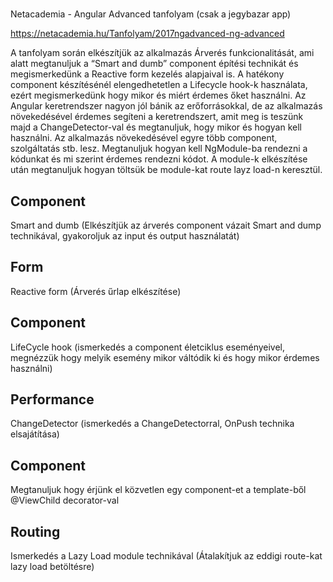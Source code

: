 ﻿
# 
Netacademia - Angular Advanced tanfolyam (csak a jegybazar app)


https://netacademia.hu/Tanfolyam/2017ngadvanced-ng-advanced


A tanfolyam során elkészítjük az alkalmazás Árverés funkcionalitását, ami alatt megtanuljuk a “Smart and dumb” component építési technikát és megismerkedünk a Reactive form kezelés alapjaival is. A hatékony component készítésénél elengedhetetlen a Lifecycle hook-k használata, ezért megismerkedünk hogy mikor és miért érdemes őket használni.
Az Angular keretrendszer nagyon jól bánik az erőforrásokkal, de az alkalmazás növekedésével érdemes segíteni a keretrendszert, amit meg is teszünk majd a ChangeDetector-val és megtanuljuk, hogy mikor és hogyan kell használni.
Az alkalmazás növekedésével egyre több component, szolgáltatás stb. lesz. Megtanuljuk hogyan kell NgModule-ba rendezni a kódunkat és mi szerint érdemes rendezni kódot. A module-k elkészítése után megtanuljuk hogyan töltsük be module-kat route layz load-n keresztül.

## Component
Smart and dumb (Elkészítjük az árverés component vázait Smart and dump technikával, gyakoroljuk az input és output használatát)

## Form
Reactive form (Árverés űrlap elkészítése)

## Component
LifeCycle hook (ismerkedés a component életciklus eseményeivel, megnézzük hogy melyik esemény mikor váltódik ki és hogy mikor érdemes használni)

## Performance
ChangeDetector (ismerkedés a ChangeDetectorral, OnPush technika elsajátítása)

## Component
Megtanuljuk hogy érjünk el közvetlen egy component-et a template-ből @ViewChild decorator-val

## Routing
Ismerkedés a Lazy Load module technikával (Átalakítjuk az eddigi route-kat lazy load betöltésre)


